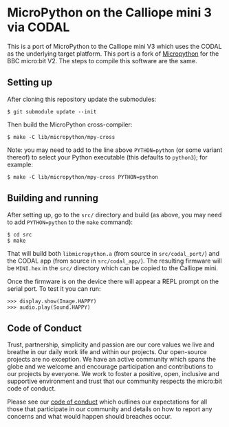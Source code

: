 MicroPython on the Calliope mini 3 via CODAL
======================================

This is a port of MicroPython to the Calliope mini V3 which uses the CODAL as the
underlying target platform. This port is a fork of [Micropython](https://github.com/microbit-foundation/micropython-microbit-v2) for the BBC micro:bit V2. The steps to compile this software are the same.

Setting up
----------

After cloning this repository update the submodules:

    $ git submodule update --init

Then build the MicroPython cross-compiler:

    $ make -C lib/micropython/mpy-cross

Note: you may need to add to the line above `PYTHON=python` (or some variant
thereof) to select your Python executable (this defaults to `python3`); for
example:

    $ make -C lib/micropython/mpy-cross PYTHON=python

Building and running
--------------------

After setting up, go to the `src/` directory and build
(as above, you may need to add `PYTHON=python` to the `make` command):

    $ cd src
    $ make

That will build both `libmicropython.a` (from source in `src/codal_port/`) and
the CODAL app (from source in `src/codal_app/`).  The resulting firmware will be
`MINI.hex` in the `src/` directory which can be copied to the Calliope mini.

Once the firmware is on the device there will appear a REPL prompt on the serial
port.  To test it you can run:

    >>> display.show(Image.HAPPY)
    >>> audio.play(Sound.HAPPY)
    
Code of Conduct
-------------------

Trust, partnership, simplicity and passion are our core values we live and 
breathe in our daily work life and within our projects. Our open-source 
projects are no exception. We have an active community which spans the globe 
and we welcome and encourage participation and contributions to our projects 
by everyone. We work to foster a positive, open, inclusive and supportive 
environment and trust that our community respects the micro:bit code of conduct. 

Please see our [code of conduct](https://microbit.org/safeguarding/) which 
outlines our expectations for all those that participate in our community and 
details on how to report any concerns and what would happen should breaches occur.
